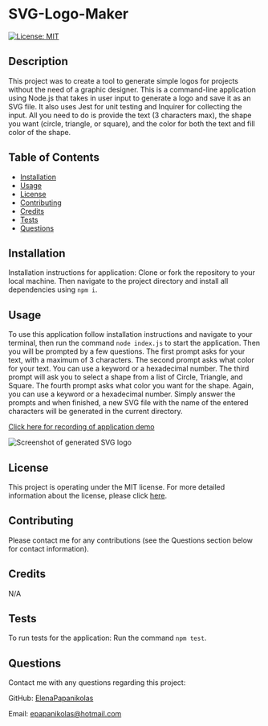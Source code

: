 # SVG-Logo-Maker
[![License: MIT](https://img.shields.io/badge/License-MIT-yellow.svg)](https://opensource.org/licenses/MIT)

## Description
This project was to create a tool to generate simple logos for projects without the need of a graphic designer. This is a command-line application using Node.js that takes in user input to generate a logo and save it as an SVG file. It also uses Jest for unit testing and Inquirer for collecting the input. All you need to do is provide the text (3 characters max), the shape you want (circle, triangle, or square), and the color for both the text and fill color of the shape.



## Table of Contents
* [Installation](#installation)
* [Usage](#usage)
* [License](#license)
* [Contributing](#contributing)
* [Credits](#credits)
* [Tests](#tests)
* [Questions](#questions)

## Installation
Installation instructions for application:
Clone or fork the repository to your local machine. Then navigate to the project directory and install all dependencies using `npm i`.

## Usage
To use this application follow installation instructions and navigate to your terminal, then run the command `node index.js` to start the application. Then you will be prompted by a few questions. The first prompt asks for your text, with a maximum of 3 characters. The second prompt asks what color for your text. You can use a keyword or a hexadecimal number. The third prompt will ask you to select a shape from a list of Circle, Triangle, and Square. The fourth prompt asks what color you want for the shape. Again, you can use a keyword or a hexadecimal number. Simply answer the prompts and when finished, a new SVG file with the name of the entered characters will be generated in the current directory.

[Click here for recording of application demo]()

![Screenshot of generated SVG logo]()

## License 
This project is operating under the MIT license. For more detailed information about the license, please click [here](https://opensource.org/licenses/MIT).

## Contributing 
Please contact me for any contributions (see the Questions section below for contact information).

## Credits
N/A

## Tests
To run tests for the application:
Run the command `npm test`.

## Questions 
Contact me with any questions regarding this project:

GitHub: [ElenaPapanikolas](https://github.com/ElenaPapanikolas)

Email: epapanikolas@hotmail.com